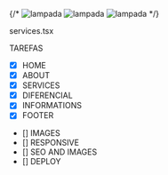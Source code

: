 {/* <CardServices 
    title="PRODUTOS ELÉTRICOS:" 
    text="Navegue pela nossa extensa linha de produtos elétricos, incluindo cabos, fios, dispositivos de automação residencial e soluções de iluminação eficientes.Garantimos qualidade e segurança em todas as suas necessidades elétricas.">
    <img src={Lampada} alt="lampada"/>
</CardServices>
<CardServices 
    title="ACESSÓRIOS GERAIS:" 
    text="Simplifique sua vida com nossa variedade de acessórios gerais. Encontre itens de organização, segurança e ferramentas úteis para tornar suas tarefas diárias mais práticas e eficientes.">
    <img src={Lampada} alt="lampada"/>
</CardServices>
<CardServices 
    title="COMBATE À INCÊNDIO:" 
    text="Priorize a segurança com nossos acessórios especializados de combate a incêndio. De extintores a alarmes e mangueiras, oferecemos soluções confiáveis para proteger você, sua família ou sua empresa contra incêndios.">
    <img src={Lampada} alt="lampada"/>
</CardServices> */}

services.tsx

TAREFAS

- [X] HOME
- [X] ABOUT
- [X] SERVICES
- [X] DIFERENCIAL
- [X] INFORMATIONS
- [X] FOOTER
- [] IMAGES
- [] RESPONSIVE
- [] SEO AND IMAGES 
- [] DEPLOY